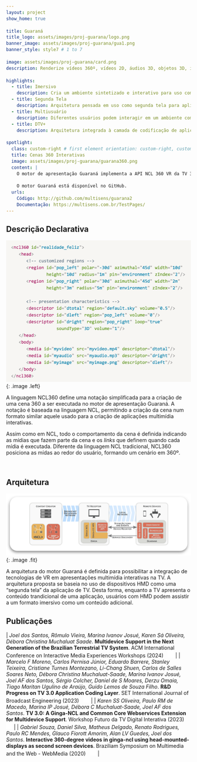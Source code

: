 ```yaml
---
layout: project
show_home: true

title: Guaraná
title_logo: assets/images/proj-guarana/logo.png
banner_image: assets/images/proj-guarana/gua1.png
banner_style: style7 # 1 to 7

image: assets/images/proj-guarana/card.png
description: Renderize vídeos 360º, vídeos 2D, áudios 3D, objetos 3D, imagens e textos num ambiente imersivo usando um HMD (Head-Mounted Display).

highlights:
  - title: Imersivo
    description: Cria um ambiente sintetizado e interativo para uso com HMDs.
  - title: Segunda Tela
    description: Arquitetura pensada em uso como segunda tela para aplicações DTV.
  - title: Multiusuário
    description: Diferentes usuários podem interagir em um ambiente compartilhado.
  - title: DTV+
    description: Arquitetura integrada à camada de codificação de aplicações da TV 3.0.

spotlight:
  class: custom-right # first element orientation: custom-right, custom-left
  title: Cenas 360 Interativas
  image: assets/images/proj-guarana/guarana360.png
  content: |
    O motor de apresentação Guaraná implementa a API NCL 360 VR da TV 3.0 para renderizar vídeos 360º, vídeos 2D, áudios 3D, objetos 3D, imagens e textos num ambiente imersivo usando um HMD (Head-Mounted Display).
    
    O motor Guaraná está disponível no GitHub.
  urls:
    Código: http://github.com/multisens/guarana2
    Documentação: https://multisens.com.br/TestPages/
---
```


## Descrição Declarativa

![](/assets/images/proj-guarana/code.png){: .image .left}

A linguagem NCL360 define uma notação simplificada para a criação de uma cena 360 a ser executada no motor de apresentação Guaraná. A notação é baseada na linguagem NCL, permitindo a criação da cena num formato similar aquele usado para a criação de aplicações multimídia interativas.

Assim como em NCL, todo o comportamento da cena é definida indicando as mídias que fazem parte da cena e os *links* que definem quando cada mídia é executada. Diferente da linguagem NCL tradicional, NCL360 posiciona as mídas ao redor do usuário, formando um cenário em 360º.

<br>

## Arquitetura

![](/assets/images/proj-guarana/arquitetura_pt.png){: .image .fit}

A arquitetura do motor Guaraná é definida para possibilitar a integração de tecnologias de VR em apresentações multimídia interativas na TV. A arquitetura proposta se baseia no uso de dispositivos HMD como uma “segunda tela” da aplicação de TV. Desta forma, enquanto a TV apresenta o conteúdo trandicional de uma aplicação, usuários com HMD podem assistir a um formato imersivo como um conteúdo adicional.


## Publicações

| *Joel dos Santos, Rômulo Vieira, Marina Ivanov Josué, Karen Sá Oliveira, Débora Christina Muchaluat Saade*. **Multidevice Support in the Next Generation of the Brazilian Terrestrial TV System**. ACM International Conference on Interactive Media Experiences Workshops (2024) &nbsp; [![download](/assets/images/download.png)](https://dl.acm.org/doi/abs/10.1145/3672406.3672412) |
| *Marcelo F Moreno, Carlos Pernisa Júnior, Eduardo Barrere, Stanley Teixeira, Cristiane Turnes Montezano, Li-Chang Shuen, Carlos de Salles Soares Neto, Débora Christina Muchaluat-Saade, Marina Ivanov Josué, Joel AF dos Santos, Sérgio Colcher, Daniel de S Moares, Derzu Omaia, Tiago Maritan Ugulino de Araújo, Guido Lemos de Souza Filho*. **R&D Progress on TV 3.0 Application Coding Layer**. SET International Journal of Broadcast Engineering (2023) &nbsp; [![download](/assets/images/download.png)](https://revistas.set.org.br/ijbe/article/view/256) |
| *Karen SS Oliveira, Paulo RM de Macedo, Marina IP Josué, Débora C Muchaluat-Saade, Joel AF dos Santos*. **TV 3.0: A Ginga-NCL and Common Core Webservices Extension for Multidevice Support**. Workshop Futuro da TV Digital Interativa (2023) &nbsp; [![download](/assets/images/download.png)](https://sol.sbc.org.br/index.php/webmedia_estendido/article/view/25670) |
| *Gabriel Souza, Daniel Silva, Matheus Delgado, Renato Rodrigues, Paulo RC Mendes, Glauco Fiorott Amorim, Alan LV Guedes, Joel dos Santos*. **Interactive 360-degree videos in ginga-ncl using head-mounted-displays as second screen devices**. Braziliam Symposium on Multimedia and the Web - WebMedia (2020) &nbsp; [![download](/assets/images/download.png)](https://dl.acm.org/doi/abs/10.1145/3428658.3430972) |